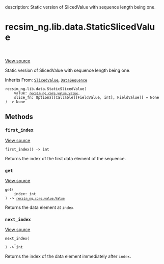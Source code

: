 description: Static version of SlicedValue with sequence length being one.

<div itemscope itemtype="http://developers.google.com/ReferenceObject">
<meta itemprop="name" content="recsim_ng.lib.data.StaticSlicedValue" />
<meta itemprop="path" content="Stable" />
<meta itemprop="property" content="__init__"/>
<meta itemprop="property" content="first_index"/>
<meta itemprop="property" content="get"/>
<meta itemprop="property" content="next_index"/>
</div>

# recsim_ng.lib.data.StaticSlicedValue

<!-- Insert buttons and diff -->

<table class="tfo-notebook-buttons tfo-api nocontent" align="left">

</table>

<a target="_blank" href="https://github.com/google-research/recsim_ng/tree/master/recsim_ng/lib/data.py">View
source</a>

Static version of SlicedValue with sequence length being one.

Inherits From: [`SlicedValue`](../../../recsim_ng/lib/data/SlicedValue.md),
[`DataSequence`](../../../recsim_ng/lib/data/DataSequence.md)

<pre class="devsite-click-to-copy prettyprint lang-py tfo-signature-link">
<code>recsim_ng.lib.data.StaticSlicedValue(
    value: <a href="../../../recsim_ng/core/value/Value.md"><code>recsim_ng.core.value.Value</code></a>,
    slice_fn: Optional[Callable[[FieldValue, int], FieldValue]] = None
) -> None
</code></pre>

<!-- Placeholder for "Used in" -->

## Methods

<h3 id="first_index"><code>first_index</code></h3>

<a target="_blank" href="https://github.com/google-research/recsim_ng/tree/master/recsim_ng/lib/data.py">View
source</a>

<pre class="devsite-click-to-copy prettyprint lang-py tfo-signature-link">
<code>first_index() -> int
</code></pre>

Returns the index of the first data element of the sequence.

<h3 id="get"><code>get</code></h3>

<a target="_blank" href="https://github.com/google-research/recsim_ng/tree/master/recsim_ng/lib/data.py">View
source</a>

<pre class="devsite-click-to-copy prettyprint lang-py tfo-signature-link">
<code>get(
    index: int
) -> <a href="../../../recsim_ng/core/value/Value.md"><code>recsim_ng.core.value.Value</code></a>
</code></pre>

Returns the data element at `index`.

<h3 id="next_index"><code>next_index</code></h3>

<a target="_blank" href="https://github.com/google-research/recsim_ng/tree/master/recsim_ng/lib/data.py">View
source</a>

<pre class="devsite-click-to-copy prettyprint lang-py tfo-signature-link">
<code>next_index(
    _
) -> int
</code></pre>

Returns the index of the data element immediately after `index`.
